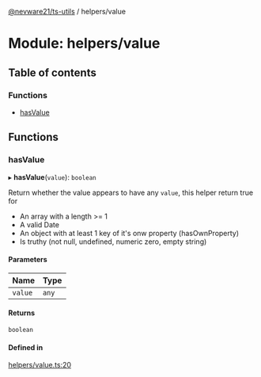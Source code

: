 [@nevware21/ts-utils](../README.md) / helpers/value

# Module: helpers/value

## Table of contents

### Functions

- [hasValue](helpers_value.md#hasvalue)

## Functions

### hasValue

▸ **hasValue**(`value`): `boolean`

Return whether the value appears to have any `value`, this helper return true for
- An array with a length >= 1
- A valid Date
- An object with at least 1 key of it's onw property (hasOwnProperty)
- Is truthy (not null, undefined, numeric zero, empty string)

#### Parameters

| Name | Type |
| :------ | :------ |
| `value` | `any` |

#### Returns

`boolean`

#### Defined in

[helpers/value.ts:20](https://github.com/nevware21/ts-utils/blob/2a92815/ts-utils/src/helpers/value.ts#L20)
